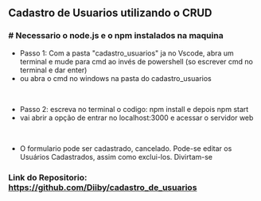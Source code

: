 ## Cadastro de Usuarios utilizando o CRUD

### # Necessario o node.js e o npm instalados na maquina


- Passo 1: Com a pasta "cadastro_usuarios" ja no Vscode, abra um terminal e mude para cmd ao invés de powershell (so escrever cmd no terminal e dar enter)
- ou abra o cmd no windows na pasta do cadastro_usuarios
<br>

- Passo 2: escreva no terminal o codigo: npm install e depois npm start
- vai abrir a opção de entrar no localhost:3000 e acessar o servidor web
<br>

- O formulario pode ser cadastrado, cancelado. Pode-se editar os Usuários Cadastrados, assim como exclui-los. Divirtam-se

### Link do Repositorio: https://github.com/Diiby/cadastro_de_usuarios

